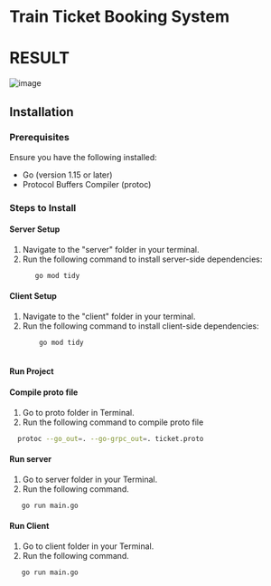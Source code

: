 # Train Ticket Booking System

# RESULT
![image](https://github.com/pranavnaikp/train_ticketing/assets/84633869/156eea73-5544-4db9-9c60-b3d2f1174430)


## Installation

### Prerequisites
Ensure you have the following installed:
- Go (version 1.15 or later)
- Protocol Buffers Compiler (protoc)

### Steps to Install

#### Server Setup
1. Navigate to the "server" folder in your terminal.
2. Run the following command to install server-side dependencies:
   ```bash
      go mod tidy
   ```

#### Client Setup
1. Navigate to the "client" folder in your terminal.
2. Run the following command to install client-side dependencies:
   ```bash
       go mod tidy
  

#### Run Project

#### Compile proto file
1. Go to proto folder in Terminal.
2. Run the following command to compile proto file
  ```bash
    protoc --go_out=. --go-grpc_out=. ticket.proto
  ```
#### Run server
1. Go to server folder in your Terminal.
2. Run the following command.
 ```bash
    go run main.go
  ```

#### Run Client
1. Go to client folder in your Terminal.
2. Run the following command.
 ```bash
    go run main.go
  ```




